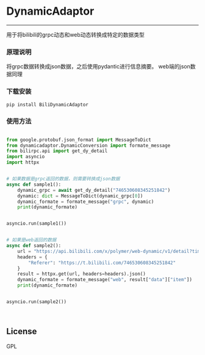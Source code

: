 
# DynamicAdaptor
-------------

用于将bilibili的grpc动态和web动态转换成特定的数据类型


### 原理说明
将grpc数据转换成json数据，之后使用pydantic进行信息摘要。
web端的json数据同理


### 下载安装
``` xml
pip install BiliDynamicAdaptor
```

### 使用方法

```python

from google.protobuf.json_format import MessageToDict
from dynamicadaptor.DynamicConversion import formate_message
from bilirpc.api import get_dy_detail
import asyncio
import httpx


# 如果数据是grpc返回的数据，则需要转换成json数据
async def sample1():
    dynamic_grpc = await get_dy_detail("746530608345251842")
    dynamic: dict = MessageToDict(dynamic_grpc[0])
    dynamic_formate = formate_message("grpc", dynamic)
    print(dynamic_formate)


asyncio.run(sample1())


# 如果是web返回的数据
async def sample2():
    url = "https://api.bilibili.com/x/polymer/web-dynamic/v1/detail?timezone_offset=-480&id=746530608345251842"
    headers = {
        "Referer": "https://t.bilibili.com/746530608345251842"
    }
    result = httpx.get(url, headers=headers).json()
    dynamic_formate = formate_message("web", result["data"]["item"])
    print(dynamic_formate)


asyncio.run(sample2())




```



## License
GPL
